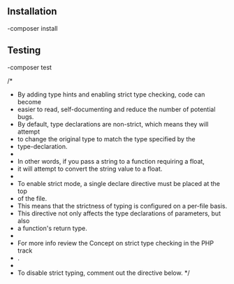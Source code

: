 ## Installation

-composer install

## Testing

-composer test

/*
 * By adding type hints and enabling strict type checking, code can become
 * easier to read, self-documenting and reduce the number of potential bugs.
 * By default, type declarations are non-strict, which means they will attempt
 * to change the original type to match the type specified by the
 * type-declaration.
 *
 * In other words, if you pass a string to a function requiring a float,
 * it will attempt to convert the string value to a float.
 *
 * To enable strict mode, a single declare directive must be placed at the top
 * of the file.
 * This means that the strictness of typing is configured on a per-file basis.
 * This directive not only affects the type declarations of parameters, but also
 * a function's return type.
 *
 * For more info review the Concept on strict type checking in the PHP track
 * <link>.
 *
 * To disable strict typing, comment out the directive below.
 */